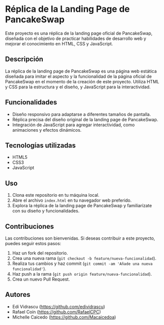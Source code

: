# Réplica de la Landing Page de PancakeSwap

Este proyecto es una réplica de la landing page oficial de PancakeSwap, diseñada con el objetivo de practicar habilidades de desarrollo web y mejorar el conocimiento en HTML, CSS y JavaScript.

## Descripción

La réplica de la landing page de PancakeSwap es una página web estática diseñada para imitar el aspecto y la funcionalidad de la página oficial de PancakeSwap en el momento de la creación de este proyecto. Utiliza HTML y CSS para la estructura y el diseño, y JavaScript para la interactividad.

## Funcionalidades

- Diseño responsivo para adaptarse a diferentes tamaños de pantalla.
- Réplica precisa del diseño original de la landing page de PancakeSwap.
- Integración de JavaScript para agregar interactividad, como animaciones y efectos dinámicos.

## Tecnologías utilizadas

- HTML5
- CSS3
- JavaScript

## Uso

1. Clona este repositorio en tu máquina local.
2. Abre el archivo `index.html` en tu navegador web preferido.
3. Explora la réplica de la landing page de PancakeSwap y familiarízate con su diseño y funcionalidades.

## Contribuciones

Las contribuciones son bienvenidas. Si deseas contribuir a este proyecto, puedes seguir estos pasos:

1. Haz un fork del repositorio.
2. Crea una nueva rama (`git checkout -b feature/nueva-funcionalidad`).
3. Realiza tus cambios y haz commit (`git commit -am 'Añade una nueva funcionalidad'`).
4. Haz push a la rama (`git push origin feature/nueva-funcionalidad`).
5. Crea un nuevo Pull Request.

## Autores

- Edi Vidrascu (https://github.com/edividrascu)
- Rafael Coín (https://github.com/RafaelCPC)
- Michelle Caicedo (https://github.com/Macaicedoa)


